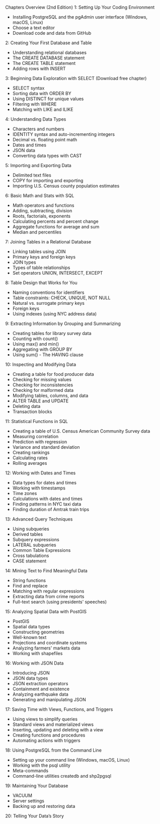 Chapters Overview (2nd Edition)
1: Setting Up Your Coding Environment
- Installing PostgreSQL and the pgAdmin user interface (Windows, macOS, Linux)
- Choose a text editor
- Download code and data from GitHub

2: Creating Your First Database and Table
- Understanding relational databases
- The CREATE DATABASE statement
- The CREATE TABLE statement
- Adding rows with INSERT

3: Beginning Data Exploration with SELECT (Download free chapter)
- SELECT syntax
- Sorting data with ORDER BY
- Using DISTINCT for unique values
- Filtering with WHERE
- Matching with LIKE and ILIKE

4: Understanding Data Types
- Characters and numbers
- IDENTITY syntax and auto-incrementing integers
- Decimal vs. floating point math
- Dates and times
- JSON data
- Converting data types with CAST

5: Importing and Exporting Data
- Delimited text files
- COPY for importing and exporting
- Importing U.S. Census county population estimates

6: Basic Math and Stats with SQL
- Math operators and functions
- Adding, subtracting, division
- Roots, factorials, exponents
- Calculating percents and percent change
- Aggregate functions for average and sum
- Median and percentiles

7: Joining Tables in a Relational Database
- Linking tables using JOIN
- Primary keys and foreign keys
- JOIN types
- Types of table relationships
- Set operators UNION, INTERSECT, EXCEPT

8: Table Design that Works for You
- Naming conventions for identifiers
- Table constraints: CHECK, UNIQUE, NOT NULL
- Natural vs. surrogate primary keys
- Foreign keys
- Using indexes (using NYC address data)

9: Extracting Information by Grouping and Summarizing
- Creating tables for library survey data
- Counting with count()
- Using max() and min()
- Aggregating with GROUP BY
- Using sum() - The HAVING clause

10: Inspecting and Modifying Data
- Creating a table for food producer data
- Checking for missing values
- Checking for inconsistencies
- Checking for malformed data
- Modifying tables, columns, and data
- ALTER TABLE and UPDATE
- Deleting data
- Transaction blocks

11: Statistical Functions in SQL
- Creating a table of U.S. Census American Community Survey data
- Measuring correlation
- Prediction with regression
- Variance and standard deviation
- Creating rankings
- Calculating rates
- Rolling averages

12: Working with Dates and Times
- Data types for dates and times
- Working with timestamps
- Time zones
- Calculations with dates and times
- Finding patterns in NYC taxi data
- Finding duration of Amtrak train trips

13: Advanced Query Techniques
- Using subqueries
- Derived tables
- Subquery expressions
- LATERAL subqueries
- Common Table Expressions
- Cross tabulations
- CASE statement

14: Mining Text to Find Meaningful Data
- String functions
- Find and replace
- Matching with regular expressions
- Extracting data from crime reports
- Full-text search (using presidents' speeches)

15: Analyzing Spatial Data with PostGIS
- PostGIS
- Spatial data types
- Constructing geometries
- Well-known text
- Projections and coordinate systems
- Analyzing farmers' markets data
- Working with shapefiles

16: Working with JSON Data
- Introducing JSON
- JSON data types
- JSON extraction operators
- Containment and existence
- Analyzing earthquake data
- Generating and manipulating JSON

17: Saving Time with Views, Functions, and Triggers
- Using views to simplify queries
- Standard views and materialized views
- Inserting, updating and deleting with a view
- Creating functions and procedures
- Automating actions with triggers

18: Using PostgreSQL from the Command Line
- Setting up your command line (Windows, macOS, Linux)
- Working with the psql utility
- Meta-commands
- Command-line utilities createdb and shp2pgsql

19: Maintaining Your Database
- VACUUM
- Server settings
- Backing up and restoring data

20: Telling Your Data’s Story